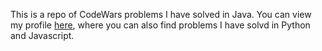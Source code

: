 This is a repo of CodeWars problems I have solved in Java. 
You can view my profile [here](https://www.codewars.com/users/jalagor/completed "John's CodeWars Profile"), where you can also find problems I have solvd in Python and Javascript.  
